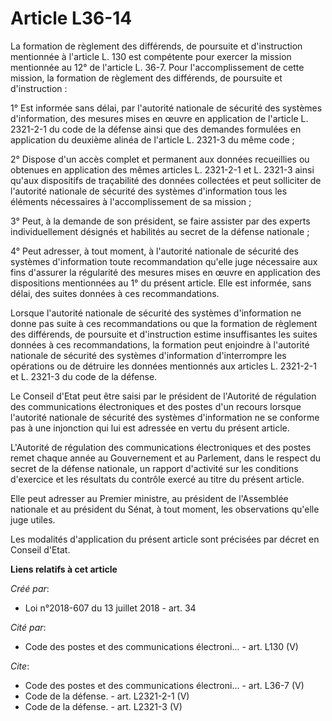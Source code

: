 # Article L36-14

La formation de règlement des différends, de poursuite et d'instruction mentionnée à l'article L. 130 est compétente pour
exercer la mission mentionnée au 12° de l'article L. 36-7. Pour l'accomplissement de cette mission, la formation de règlement
des différends, de poursuite et d'instruction : 

1° Est informée sans délai, par l'autorité nationale de sécurité des systèmes d'information, des mesures mises en œuvre en
application de l'article L. 2321-2-1 du code de la défense ainsi que des demandes formulées en application du deuxième alinéa
de l'article L. 2321-3 du même code ; 

2° Dispose d'un accès complet et permanent aux données recueillies ou obtenues en application des mêmes articles L. 2321-2-1
et L. 2321-3 ainsi qu'aux dispositifs de traçabilité des données collectées et peut solliciter de l'autorité nationale de
sécurité des systèmes d'information tous les éléments nécessaires à l'accomplissement de sa mission ; 

3° Peut, à la demande de son président, se faire assister par des experts individuellement désignés et habilités au secret de
la défense nationale ; 

4° Peut adresser, à tout moment, à l'autorité nationale de sécurité des systèmes d'information toute recommandation qu'elle
juge nécessaire aux fins d'assurer la régularité des mesures mises en œuvre en application des dispositions mentionnées au 1°
du présent article. Elle est informée, sans délai, des suites données à ces recommandations. 

Lorsque l'autorité nationale de sécurité des systèmes d'information ne donne pas suite à ces recommandations ou que la
formation de règlement des différends, de poursuite et d'instruction estime insuffisantes les suites données à ces
recommandations, la formation peut enjoindre à l'autorité nationale de sécurité des systèmes d'information d'interrompre les
opérations ou de détruire les données mentionnés aux articles L. 2321-2-1 et L. 2321-3 du code de la défense. 

Le Conseil d'Etat peut être saisi par le président de l'Autorité de régulation des communications électroniques et des postes
d'un recours lorsque l'autorité nationale de sécurité des systèmes d'information ne se conforme pas à une injonction qui lui
est adressée en vertu du présent article. 

L'Autorité de régulation des communications électroniques et des postes remet chaque année au Gouvernement et au Parlement,
dans le respect du secret de la défense nationale, un rapport d'activité sur les conditions d'exercice et les résultats du
contrôle exercé au titre du présent article. 

Elle peut adresser au Premier ministre, au président de l'Assemblée nationale et au président du Sénat, à tout moment, les
observations qu'elle juge utiles. 

Les modalités d'application du présent article sont précisées par décret en Conseil d'Etat.

**Liens relatifs à cet article**

_Créé par_:

  - Loi n°2018-607 du 13 juillet 2018 - art. 34

_Cité par_:

  - Code des postes et des communications électroni... - art. L130 (V)

_Cite_:

  - Code des postes et des communications électroni... - art. L36-7 (V)
  - Code de la défense. - art. L2321-2-1 (V)
  - Code de la défense. - art. L2321-3 (V)
